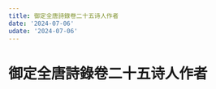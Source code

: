 ```yaml
---
title: 御定全唐詩錄卷二十五诗人作者
date: '2024-07-06'
udate: '2024-07-06'
---
```

# 御定全唐詩錄卷二十五诗人作者

<AuthorPage :authorMap="authorMap" :chapternum="25" />

<script setup>
const chapter = '卷二十五';
import authorMap from '/data/qtsl/卷二十五/author.json'
</script>
